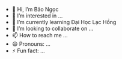- 👋 Hi, I’m Bảo Ngọc 
- 👀 I’m interested in ...
- 🌱 I’m currently learning Đại Học Lạc Hồng 
- 💞️ I’m looking to collaborate on ...
- 📫 How to reach me ...
- 😄 Pronouns: ...
- ⚡ Fun fact: ...

<!---
SeiYoi/SeiYoi is a ✨ special ✨ repository because its `README.md` (this file) appears on your GitHub profile.
You can click the Preview link to take a look at your changes.
--->
